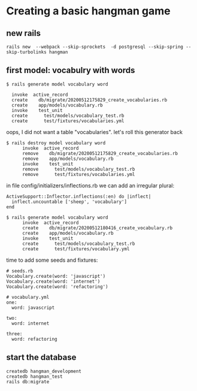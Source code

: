 # Creating a basic hangman game


## new rails

    rails new  --webpack --skip-sprockets  -d postgresql --skip-spring --skip-turbolinks hangman

## first model: vocabulry with words


    $ rails generate model vocabulary word

      invoke  active_record
      create    db/migrate/20200512175829_create_vocabularies.rb
      create    app/models/vocabulary.rb
      invoke    test_unit
      create      test/models/vocabulary_test.rb
      create      test/fixtures/vocabularies.yml    


oops, I did not want a table "vocabularies".  let's roll this generator back


    $ rails destroy model vocabulary word
          invoke  active_record
          remove    db/migrate/20200512175829_create_vocabularies.rb
          remove    app/models/vocabulary.rb
          invoke    test_unit
          remove      test/models/vocabulary_test.rb
          remove      test/fixtures/vocabularies.yml


in file config/initializers/inflections.rb we can add an irregular plural:

    ActiveSupport::Inflector.inflections(:en) do |inflect|
      inflect.uncountable ['sheep', 'vocabulary']
    end

    $ rails generate model vocabulary word
          invoke  active_record
          create    db/migrate/20200512180416_create_vocabulary.rb
          create    app/models/vocabulary.rb
          invoke    test_unit
          create      test/models/vocabulary_test.rb
          create      test/fixtures/vocabulary.yml  

time to add some seeds and fixtures:

    # seeds.rb
    Vocabulary.create(word: 'javascript')
    Vocabulary.create(word: 'internet')
    Vocabulary.create(word: 'refactoring')

    # vocabulary.yml
    one:
      word: javascript

    two:
      word: internet

    three:
      word: refactoring


## start the database


    createdb hangman_development
    createdb hangman_test
    rails db:migrate